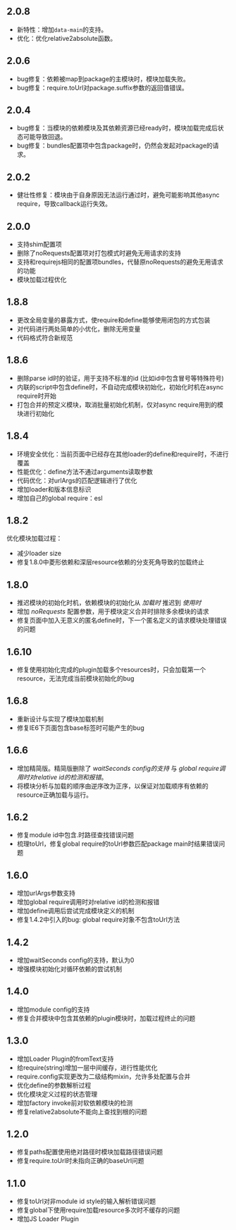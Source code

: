 
2.0.8
-------

+ 新特性：增加`data-main`的支持。
+ 优化：优化relative2absolute函数。

2.0.6
-------

+ bug修复：依赖被map到package的主模块时，模块加载失败。
+ bug修复：require.toUrl对package.suffix参数的返回值错误。


2.0.4
-------

+ bug修复：当模块的依赖模块及其依赖资源已经ready时，模块加载完成后状态可能导致回退。
+ bug修复：bundles配置项中包含package时，仍然会发起对package的请求。



2.0.2
-------

+ 健壮性修复：模块由于自身原因无法运行通过时，避免可能影响其他async require，导致callback运行失效。



2.0.0
-------

+ 支持shim配置项
+ 删除了noRequests配置项对打包模式时避免无用请求的支持
+ 支持和requirejs相同的配置项bundles，代替原noRequests的避免无用请求的功能
+ 模块加载过程优化


1.8.8
-------

+ 更改全局变量的暴露方式，使require和define能够使用闭包的方式包装
+ 对代码进行两处简单的小优化，删除无用变量
+ 代码格式符合新规范


1.8.6
-------

+ 删除parse id时的验证，用于支持不标准的id (比如id中包含冒号等特殊符号)
+ 内联的script中包含define时，不自动完成模块初始化，初始化时机在async require时开始
+ 打包合并的预定义模块，取消批量初始化机制，仅对async require用到的模块进行初始化


1.8.4
-------

+ 环境安全优化：当前页面中已经存在其他loader的define和require时，不进行覆盖
+ 性能优化：define方法不通过arguments读取参数
+ 代码优化：对urlArgs的匹配逻辑进行了优化
+ 增加loader和版本信息标识
+ 增加自己的global require：esl

1.8.2
-------

优化模块加载过程：

+ 减少loader size
+ 修复1.8.0中菱形依赖和深层resource依赖的分支死角导致的加载终止

1.8.0
-------

+ 推迟模块的初始化时机，依赖模块的初始化从 *加载时* 推迟到 *使用时*
+ 增加 *noRequests* 配置参数，用于模块定义合并时排除多余模块的请求
+ 修复页面中加入无意义的匿名define时，下一个匿名定义的请求模块处理错误的问题


1.6.10
-------

+ 修复使用初始化完成的plugin加载多个resources时，只会加载第一个resource，无法完成当前模块初始化的bug


1.6.8
-------

+ 重新设计与实现了模块加载机制
+ 修复IE6下页面包含base标签时可能产生的bug

1.6.6
-------

+ 增加精简版。精简版删除了 *waitSeconds config的支持* 与 *global require调用时对relative id的检测和报错*。
+ 将模块分析与加载的顺序由逆序改为正序，以保证对加载顺序有依赖的resource正确加载与运行。


1.6.2
-------

+ 修复module id中包含.时路径查找错误问题
+ 梳理toUrl，修复global require的toUrl参数匹配package main时结果错误问题


1.6.0
-------

+ 增加urlArgs参数支持
+ 增加global require调用时对relative id的检测和报错
+ 增加define调用后尝试完成模块定义的机制
+ 修复1.4.2中引入的bug: global require对象不包含toUrl方法


1.4.2
-------

+ 增加waitSeconds config的支持，默认为0
+ 增强模块初始化对循环依赖的尝试机制


1.4.0
-------

+ 增加module config的支持
+ 修复合并模块中包含其依赖的plugin模块时，加载过程终止的问题


1.3.0
-------

+ 增加Loader Plugin的fromText支持
+ 给require(string)增加一层中间缓存，进行性能优化
+ require.config实现更改为二级结构mixin，允许多处配置与合并
+ 优化define的参数解析过程
+ 优化模块定义过程的状态管理
+ 增加factory invoke前对软依赖模块的检测
+ 修复relative2absolute不能向上查找到根的问题


1.2.0
-------

+ 修复paths配置使用绝对路径时模块加载路径错误问题
+ 修复require.toUrl时未指向正确的baseUrl问题


1.1.0
-------

+ 修复toUrl对非module id style的输入解析错误问题
+ 修复global下使用require加载resource多次时不缓存的问题
+ 增加JS Loader Plugin

